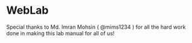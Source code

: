 # WebLab
Special thanks to Md. Imran Mohsin ( @mims1234 ) for all the hard work done in making this lab manual for all of us!
